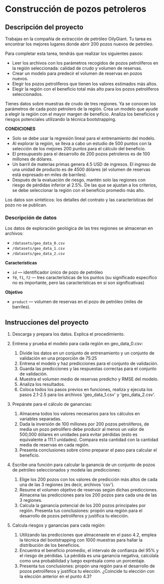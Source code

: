 # Construcción de pozos petroleros

## Descripción del proyecto

Trabajas en la compañía de extracción de petróleo OilyGiant. Tu tarea es encontrar los mejores lugares donde abrir 200 pozos nuevos de petróleo.

Para completar esta tarea, tendrás que realizar los siguientes pasos:

* Leer los archivos con los parámetros recogidos de pozos petrolíferos en la región seleccionada: calidad de crudo y volumen de reservas.
* Crear un modelo para predecir el volumen de reservas en pozos nuevos.
* Elegir los pozos petrolíferos que tienen los valores estimados más altos.
* Elegir la región con el beneficio total más alto para los pozos petrolíferos seleccionados.

Tienes datos sobre muestras de crudo de tres regiones. Ya se conocen los parámetros de cada pozo petrolero de la región. Crea un modelo que ayude a elegir la región con el mayor margen de beneficio. Analiza los beneficios y riesgos potenciales utilizando la técnica bootstrapping.


**CONDICIONES**

* Solo se debe usar la regresión lineal para el entrenamiento del modelo.
* Al explorar la región, se lleva a cabo un estudio de 500 puntos con la selección de los mejores 200 puntos para el cálculo del beneficio.
* El presupuesto para el desarrollo de 200 pozos petroleros es de 100 millones de dólares.
* Un barril de materias primas genera 4.5 USD de ingresos. El ingreso de una unidad de producto es de 4500 dólares (el volumen de reservas está expresado en miles de barriles).
* Después de la evaluación de riesgo, mantén solo las regiones con riesgo de pérdidas inferior al 2.5%. De las que se ajustan a los criterios, se debe seleccionar la región con el beneficio promedio más alto.

Los datos son sintéticos: los detalles del contrato y las características del pozo no se publican.

### Descripción de datos

Los datos de exploración geológica de las tres regiones se almacenan en archivos:

* `/datasets/geo_data_0.csv`
* `/datasets/geo_data_1.csv`
* `/datasets/geo_data_2.csv`
  
**Características**
* `id` — identificador único de pozo de petróleo
* `f0`, `f1`, `f2` — tres características de los puntos (su significado específico no es importante, pero las características en sí son significativas)

**Objetivo**
* `product` — volumen de reservas en el pozo de petróleo (miles de barriles).

## Instrucciones del proyecto

1. Descarga y prepara los datos. Explica el procedimiento.

2. Entrena y prueba el modelo para cada región en geo_data_0.csv:
      <ol type="1">
     <li>Divide los datos en un conjunto de entrenamiento y un conjunto de validación en una proporción de 75:25</li>
     <li>Entrena el modelo y haz predicciones para el conjunto de validación.</li>
     <li>Guarda las predicciones y las respuestas correctas para el conjunto de validación.</li>
     <li>Muestra el volumen medio de reservas predicho y RMSE del modelo.</li>
     <li>Analiza los resultados.</il>
     <li>Coloca todos los pasos previos en funciones, realiza y ejecuta los pasos 2.1-2.5 para los archivos 'geo_data_1.csv' y 'geo_data_2.csv'.
</li>
   </ol>

3. Prepárate para el cálculo de ganancias:
   <ol type="1">
     <li>Almacena todos los valores necesarios para los cálculos en variables separadas.</li>
     <li>Dada la inversión de 100 millones por 200 pozos petrolíferos, de media un pozo petrolífero debe producir al menos un valor de 500,000 dólares en unidades para evitar pérdidas (esto es equivalente a 111.1 unidades). Compara esta cantidad con la cantidad media de reservas en cada región.</li>
     <li>Presenta conclusiones sobre cómo preparar el paso para calcular el beneficio.</li>
   </ol>

4. Escribe una función para calcular la ganancia de un conjunto de pozos de petróleo seleccionados y modela las predicciones:
   <ol type="1">
     <li>Elige los 200 pozos con los valores de predicción más altos de cada una de las 3 regiones (es decir, archivos 'csv').</li>
     <li>Resume el volumen objetivo de reservas según dichas predicciones. Almacena las predicciones para los 200 pozos para cada una de las 3 regiones.</li>
     <li>Calcula la ganancia potencial de los 200 pozos principales por región. Presenta tus conclusiones: propón una región para el desarrollo de pozos petrolíferos y justifica tu elección.</li>
   </ol>
  
5. Calcula riesgos y ganancias para cada región:
   <ol type="1">
     <li>Utilizando las predicciones que almacenaste en el paso 4.2, emplea la técnica del bootstrapping con 1000 muestras para hallar la distribución de los beneficios.</li>
     <li>Encuentra el beneficio promedio, el intervalo de confianza del 95% y el riesgo de pérdidas. La pérdida es una ganancia negativa, calcúlala como una probabilidad y luego exprésala como un porcentaje.</li>
     <li>Presenta tus conclusiones: propón una región para el desarrollo de pozos petrolíferos y justifica tu elección. ¿Coincide tu elección con la elección anterior en el punto 4.3?</li>
   </ol>
    